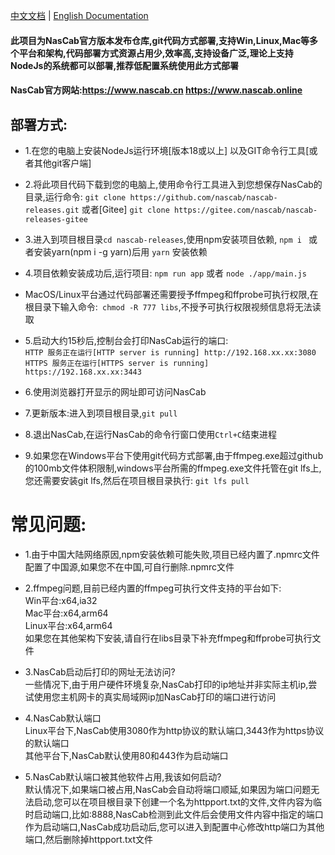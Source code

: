 [中文文档](README-ZH.md) | [English Documentation](README.md)

#### 此项目为NasCab官方版本发布仓库,git代码方式部署,支持Win,Linux,Mac等多个平台和架构,代码部署方式资源占用少,效率高,支持设备广泛,理论上支持NodeJs的系统都可以部署,推荐低配置系统使用此方式部署
#### NasCab官方网站:https://www.nascab.cn https://www.nascab.online
## 部署方式:
- 1.在您的电脑上安装NodeJs运行环境[版本18或以上] 以及GIT命令行工具[或者其他git客户端]  

- 2.将此项目代码下载到您的电脑上,使用命令行工具进入到您想保存NasCab的目录,运行命令: `git clone https://github.com/nascab/nascab-releases.git`  或者[Gitee] `git clone https://gitee.com/nascab/nascab-releases-gitee`

- 3.进入到项目根目录`cd nascab-releases`,使用npm安装项目依赖, `npm i ` 或者安装yarn(npm i -g yarn)后用 `yarn` 安装依赖


- 4.项目依赖安装成功后,运行项目: `npm run app` 或者 `node ./app/main.js`
- MacOS/Linux平台通过代码部署还需要授予ffmpeg和ffprobe可执行权限,在根目录下输入命令:` chmod -R 777 libs`,不授予可执行权限视频信息将无法读取


- 5.启动大约15秒后,控制台会打印NasCab运行的端口:  
`HTTP 服务正在运行[HTTP server is running] http://192.168.xx.xx:3080 `  
`HTTPS 服务正在运行[HTTPS server is running]  https://192.168.xx.xx:3443 `    

- 6.使用浏览器打开显示的网址即可访问NasCab  

- 7.更新版本:进入到项目根目录,`git pull`  
 
- 8.退出NasCab,在运行NasCab的命令行窗口使用`Ctrl+C`结束进程  

- 9.如果您在Windows平台下使用git代码方式部署,由于ffmpeg.exe超过github的100mb文件体积限制,windows平台所需的ffmpeg.exe文件托管在git lfs上,您还需要安装git lfs,然后在项目根目录执行: `git lfs pull`


# 常见问题:  

- 1.由于中国大陆网络原因,npm安装依赖可能失败,项目已经内置了.npmrc文件配置了中国源,如果您不在中国,可自行删除.npmrc文件   
  
- 2.ffmpeg问题,目前已经内置的ffmpeg可执行文件支持的平台如下:   
Win平台:x64,ia32   
Mac平台:x64,arm64   
Linux平台:x64,arm64    
如果您在其他架构下安装,请自行在libs目录下补充ffmpeg和ffprobe可执行文件   

- 3.NasCab启动后打印的网址无法访问?   
一些情况下,由于用户硬件环境复杂,NasCab打印的ip地址并非实际主机ip,尝试使用您主机网卡的真实局域网ip加NasCab打印的端口进行访问   

- 4.NasCab默认端口   
Linux平台下,NasCab使用3080作为http协议的默认端口,3443作为https协议的默认端口  
其他平台下,NasCab默认使用80和443作为启动端口  

- 5.NasCab默认端口被其他软件占用,我该如何启动?   
默认情况下,如果端口被占用,NasCab会自动将端口顺延,如果因为端口问题无法启动,您可以在项目根目录下创建一个名为httpport.txt的文件,文件内容为临时启动端口,比如:8888,NasCab检测到此文件后会使用文件内容中指定的端口作为启动端口,NasCab成功启动后,您可以进入到配置中心修改http端口为其他端口,然后删除掉httpport.txt文件  
